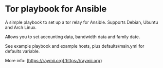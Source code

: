 # Tor playbook for Ansible

A simple playbook to set up a tor relay for Ansible. Supports Debian, Ubuntu and Arch Linux. 

Allows you to set accounting data, bandwidth data and family date. 

See example playbook and example hosts, plus defaults/main.yml for defaults variable.

More info: [https://raymii.org](https://raymii.org)
